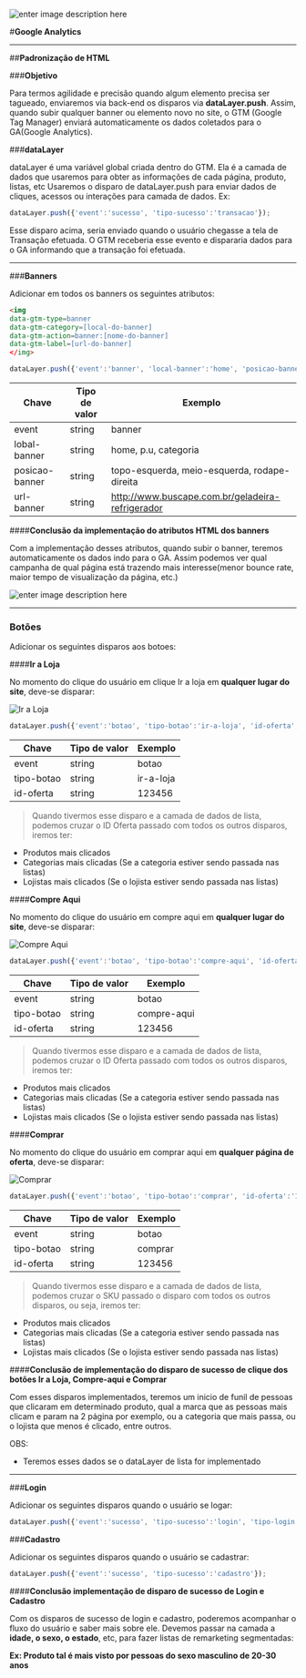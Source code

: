 ![enter image description here](http://image.buscape.com/material/buscape.png)

#**Google Analytics**

-------
##**Padronização de HTML**


###**Objetivo**

Para termos agilidade e precisão quando algum elemento precisa ser tagueado, enviaremos via back-end os disparos via  **dataLayer.push**. Assim, quando subir qualquer banner ou elemento novo no site, o GTM (Google Tag Manager) enviará automaticamente os dados coletados para o GA(Google Analytics). 


###**dataLayer**

dataLayer é uma variável global criada dentro do GTM. Ela é a camada de dados que usaremos para obter as informações de cada página, produto, listas, etc
Usaremos o disparo de dataLayer.push para enviar dados de cliques, acessos ou interações para camada de dados. Ex:

``` js
dataLayer.push({'event':'sucesso', 'tipo-sucesso':'transacao'});
```

Esse disparo acima, seria enviado quando o usuário chegasse a tela de Transação efetuada. O GTM receberia esse evento e dispararia dados para o GA informando que a transação foi efetuada.

-------

###**Banners**

Adicionar em todos os banners os seguintes atributos:

``` html
<img 
data-gtm-type=banner
data-gtm-category=[local-do-banner]
data-gtm-action=banner:[nome-do-banner]
data-gtm-label=[url-do-banner]
</img>
```

```js
dataLayer.push({'event':'banner', 'local-banner':'home', 'posicao-banner', 'topo-esquerda','nome-banner':'dia-dos-pais','url-banner':'http://www.buscape.com.br/geladeira-refrigerador'});

```

Chave| Tipo de valor| Exemplo
-------- | --- | ---
event		| string | banner
lobal-banner| string | home, p.u, categoria
posicao-banner 	| string | topo-esquerda, meio-esquerda, rodape-direita
url-banner |string| http://www.buscape.com.br/geladeira-refrigerador

####**Conclusão da implementação do atributos HTML dos banners**

Com a implementação desses atributos, quando subir o banner, teremos automaticamente os dados indo para o GA. Assim podemos ver qual campanha de  qual página está trazendo mais interesse(menor bounce rate, maior tempo de visualização da página, etc.)



![enter image description here](http://tockaos.github.io/buscape/padroes/html/img/banner.jpg)


-------
### **Botões**

Adicionar os seguintes disparos aos botoes:

####**Ir a Loja**

No momento do clique do usuário em clique Ir a loja em **qualquer lugar do site**, deve-se disparar:

![Ir a Loja](http://tockaos.github.io/buscape/padroes/html/img/ir-a-loja.jpg)

```js
dataLayer.push({'event':'botao', 'tipo-botao':'ir-a-loja', 'id-oferta', '123456'});

```

Chave| Tipo de valor| Exemplo
-------- | --- | ---
event		| string | botao
tipo-botao	| string | ir-a-loja
id-oferta 	| string | 123456 



> Quando tivermos esse disparo e a camada de dados de lista, podemos cruzar o ID Oferta passado com todos os outros disparos, iremos ter:

 - Produtos mais clicados
 - Categorias mais clicadas (Se a categoria estiver sendo passada nas listas) 
 - Lojistas mais clicados (Se o lojista estiver sendo passada nas listas)



####**Compre Aqui**

No momento do clique do usuário em compre aqui em **qualquer lugar do site**, deve-se disparar:

![Compre Aqui](http://tockaos.github.io/buscape/padroes/html/img/compre-aqui.jpg)

``` js
dataLayer.push({'event':'botao', 'tipo-botao':'compre-aqui', 'id-oferta', '123456'});

```
Chave| Tipo de valor| Exemplo
-------- | --- | ---
event		| string | botao
tipo-botao	| string | compre-aqui
id-oferta 	| string | 123456 


> Quando tivermos esse disparo e a camada de dados de lista, podemos cruzar o ID Oferta passado com todos os outros disparos, iremos ter:

 - Produtos mais clicados
 - Categorias mais clicadas (Se a categoria estiver sendo passada nas listas) 
 - Lojistas mais clicados (Se o lojista estiver sendo passada nas listas)



####**Comprar**

No momento do clique do usuário em comprar aqui em **qualquer página de oferta**, deve-se disparar:

![Comprar](http://tockaos.github.io/buscape/padroes/html/img/comprar.jpg)

```js
dataLayer.push({'event':'botao', 'tipo-botao':'comprar', 'id-oferta':'123456'});

```

Chave| Tipo de valor| Exemplo
-------- | --- | ---
event		| string | botao
tipo-botao	| string | comprar
id-oferta 	| string | 123456 

>Quando tivermos esse disparo e a camada de dados de lista, podemos cruzar o SKU passado o disparo com todos os outros disparos, ou seja, iremos ter:

  - Produtos mais clicados
  - Categorias mais clicadas (Se a categoria estiver sendo passada nas listas) 
  - Lojistas mais clicados (Se o lojista estiver sendo passada nas listas)



####**Conclusão de implementação do disparo de sucesso de clique dos botões Ir a Loja, Compre-aqui e Comprar**

Com esses disparos implementados, teremos um inicio de funil de pessoas que clicaram em determinado produto, qual a marca que as pessoas mais clicam e param na 2 página por exemplo, ou a categoria que mais passa, ou o lojista que menos é clicado, entre outros.

OBS:

 - Teremos esses dados se o dataLayer de lista for implementado

----------


###**Login**

Adicionar os seguintes disparos quando o usuário se logar:

```js
dataLayer.push({'event':'sucesso', 'tipo-sucesso':'login', 'tipo-login':'facebook'});

```

###**Cadastro**

Adicionar os seguintes disparos quando o usuário se cadastrar:

```js
dataLayer.push({'event':'sucesso', 'tipo-sucesso':'cadastro'});

```


####**Conclusão implementação de disparo de sucesso de Login e Cadastro**

Com os disparos de sucesso de login e cadastro, poderemos acompanhar o fluxo do usuário e saber mais sobre ele. Devemos passar na camada a **idade, o sexo, o estado**, etc, para fazer listas de remarketing segmentadas:

**Ex:  Produto tal é mais visto por pessoas do sexo masculino de 20-30 anos**